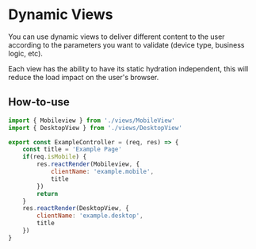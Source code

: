 # Dynamic Views

You can use dynamic views to deliver different content to the user according to the parameters you want to validate (device type, business logic, etc).

Each view has the ability to have its static hydration independent, this will reduce the load impact on the user's browser.

## How-to-use

```jsx
import { Mobileview } from './views/MobileView'
import { DesktopView } from './views/DesktopView'

export const ExampleController = (req, res) => {
    const title = 'Example Page'
    if(req.isMobile) {
        res.reactRender(Mobileview, {
            clientName: 'example.mobile',
            title
        })
        return
    }
    res.reactRender(DesktopView, {
        clientName: 'example.desktop',
        title
    })
}
```